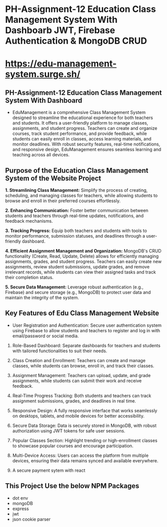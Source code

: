 # PH-Assignment-12 Education Class Management System With Dashboarb JWT, Firebase Authentication & MongoDB CRUD

# https://edu-management-system.surge.sh/

## PH-Assignment-12 Education Class Management System With Dashboard 
- EduManagement is a comprehensive Class Management System designed to streamline the educational experience for both teachers and students. It offers a user-friendly platform to manage classes, assignments, and student progress. Teachers can create and organize courses, track student performance, and provide feedback, while students can easily enroll in classes, access learning materials, and monitor deadlines. With robust security features, real-time notifications, and responsive design, EduManagement ensures seamless learning and teaching across all devices.

## Purpose of the  Education Class Management System of the Website Project

**1. Streamlining Class Management:** Simplify the process of creating, scheduling, and managing classes for teachers, while allowing students to browse and enroll in their preferred courses effortlessly.

**2. Enhancing Communication:** Foster better communication between students and teachers through real-time updates, notifications, and feedback mechanisms.

**3. Tracking Progress:** Equip both teachers and students with tools to monitor performance, submission statuses, and deadlines through a user-friendly dashboard.

**4. Efficient Assignment Management and Organization:** MongoDB's CRUD functionality (Create, Read, Update, Delete) allows for efficiently managing assignments, grades, and student progress. Teachers can easily create new assignments, review student submissions, update grades, and remove irrelevant records, while students can view their assigned tasks and track their completion status.

**5. Secure Data Management:** Leverage robust authentication (e.g., Firebase) and secure storage (e.g., MongoDB) to protect user data and maintain the integrity of the system.


## Key Features of Edu Class Management Website
- User Registration and Authentication: Secure user authentication system using Firebase to allow students and teachers to register and log in with email/password or social media.

1. Role-Based Dashboard: Separate dashboards for teachers and students with tailored functionalities to suit their needs.

2. Class Creation and Enrollment: Teachers can create and manage classes, while students can browse, enroll in, and track their classes.

3. Assignment Management: Teachers can upload, update, and grade assignments, while students can submit their work and receive feedback.

4. Real-Time Progress Tracking: Both students and teachers can track assignment submissions, grades, and deadlines in real time.

5. Responsive Design: A fully responsive interface that works seamlessly on desktops, tablets, and mobile devices for better accessibility.

7. Secure Data Storage: Data is securely stored in MongoDB, with robust authorization using JWT tokens for safe user sessions.

8. Popular Classes Section: Highlight trending or high-enrollment classes to showcase popular courses and encourage participation.

9. Multi-Device Access: Users can access the platform from multiple devices, ensuring their data remains synced and available everywhere.

10. A secure payment sytem with react

## This  Project Use the below NPM Packages
 - dot env
 - mongoDB
 - express
 - jwt
 - json cookie parser






